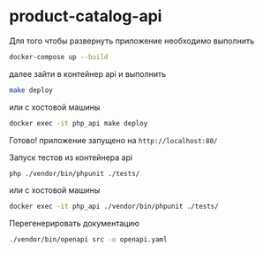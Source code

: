 # product-catalog-api

Для того чтобы развернуть приложение необходимо выполнить
```bash
docker-compose up --build
```

далее зайти в контейнер api и выполнить
```bash
make deploy
```
или с хостовой машины
```bash
docker exec -it php_api make deploy
```
Готово! приложение запущено на `http://localhost:80/`


Запуск тестов из контейнера api
```bash
php ./vendor/bin/phpunit ./tests/
```
или с хостовой машины
```bash
docker exec -it php_api ./vendor/bin/phpunit ./tests/
```

Перегенерировать документацию
```bash
./vendor/bin/openapi src -o openapi.yaml
```